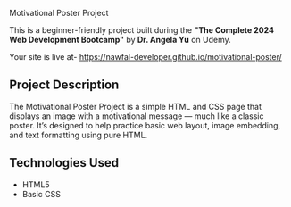  Motivational Poster Project

This is a beginner-friendly project built during the **"The Complete 2024 Web Development Bootcamp"** by **Dr. Angela Yu** on Udemy.

Your site is live at- https://nawfal-developer.github.io/motivational-poster/

##  Project Description

The Motivational Poster Project is a simple HTML and CSS page that displays an image with a motivational message — much like a classic poster. It’s designed to help practice basic web layout, image embedding, and text formatting using pure HTML.

##  Technologies Used

- HTML5
- Basic CSS 
